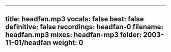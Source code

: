 
---
title: headfan.mp3
vocals: false
best: false
definitive: false
recordings: headfan-0
filename: headfan.mp3
mixes: headfan-mp3
folder: 2003-11-01/headfan
weight: 0
---
